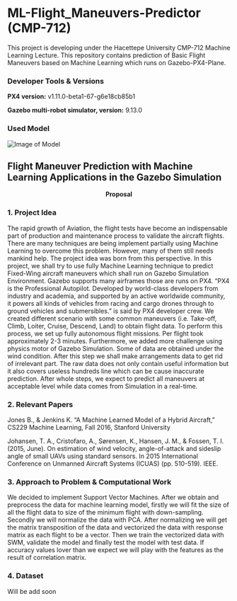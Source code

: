 # ML-Flight_Maneuvers-Predictor (CMP-712)

This project is developing under the Hacettepe University CMP-712 Machine Learning Lecture.
This repository contains prediction of Basic Flight Maneuvers based on Machine Learning which runs on Gazebo-PX4-Plane.

### Developer Tools & Versions

<b>PX4 version:</b> v1.11.0-beta1-67-g6e18cb85b1

<b>Gazebo multi-robot simulator, version:</b> 9.13.0

### Used Model

![Image of Model](https://user-images.githubusercontent.com/44507545/79702785-ffc1cc80-82af-11ea-83e0-0b322504efd1.png)

## Flight Maneuver Prediction with Machine Learning Applications in the Gazebo Simulation

<p align="center">
  <b>Proposal</b><br>
</p>

### 1. Project Idea

The rapid growth of Aviation, the flight tests have become an indispensable part of production and
maintenance process to validate the aircraft flights. There are many techniques are being implement
partially using Machine Learning to overcome this problem. However, many of them still needs
mankind help. The project idea was born from this perspective. In this project, we shall try to use
fully Machine Learning technique to predict Fixed-Wing aircraft maneuvers which shall run on
Gazebo Simulation Environment. Gazebo supports many airframes those are runs on PX4. “PX4 is the
Professional Autopilot. Developed by world-class developers from industry and academia, and
supported by an active worldwide community, it powers all kinds of vehicles from racing and cargo
drones through to ground vehicles and submersibles.” is said by PX4 developer crew. We created
different scenario with some common maneuvers (i.e. Take-off, Climb, Loiter, Cruise, Descend,
Land) to obtain flight data. To perform this process, we set up fully autonomous flight missions. Per
flight took approximately 2-3 minutes. Furthermore, we added more challenge using physics motor of
Gazebo Simulation. Some of data are obtained under the wind condition. After this step we shall
make arrangements data to get rid of irrelevant part. The raw data does not only contain useful
information but it also covers useless hundreds line which can be cause inaccurate prediction.
After whole steps, we expect to predict all maneuvers at acceptable level while data comes from
Simulation in a real-time.

### 2. Relevant Papers
Jones B., & Jenkins K. “A Machine Learned Model of a Hybrid Aircraft,” CS229 Machine Learning, Fall 2016,
Stanford University


Johansen, T. A., Cristofaro, A., Sørensen, K., Hansen, J. M., & Fossen, T. I. (2015, June). On estimation of
wind velocity, angle-of-attack and sideslip angle of small UAVs using standard sensors. In 2015 International
Conference on Unmanned Aircraft Systems (ICUAS) (pp. 510-519). IEEE.

### 3. Approach to Problem & Computational Work

We decided to implement Support Vector Machines. After we obtain and preprocess the data for
machine learning model, firstly we will fit the size of all the flight data to size of the minimum flight
with down-sampling. Secondly we will normalize the data with PCA. After normalizing we will get
the matrix transposition of the data and vectorized the data with response matrix as each flight to be a
vector. Then we train the vectorized data with SWM, validate the model and finally test the model
with test data. If accuracy values lover than we expect we will play with the features as the result of
correlation matrix.

### 4. Dataset

Will be add soon
